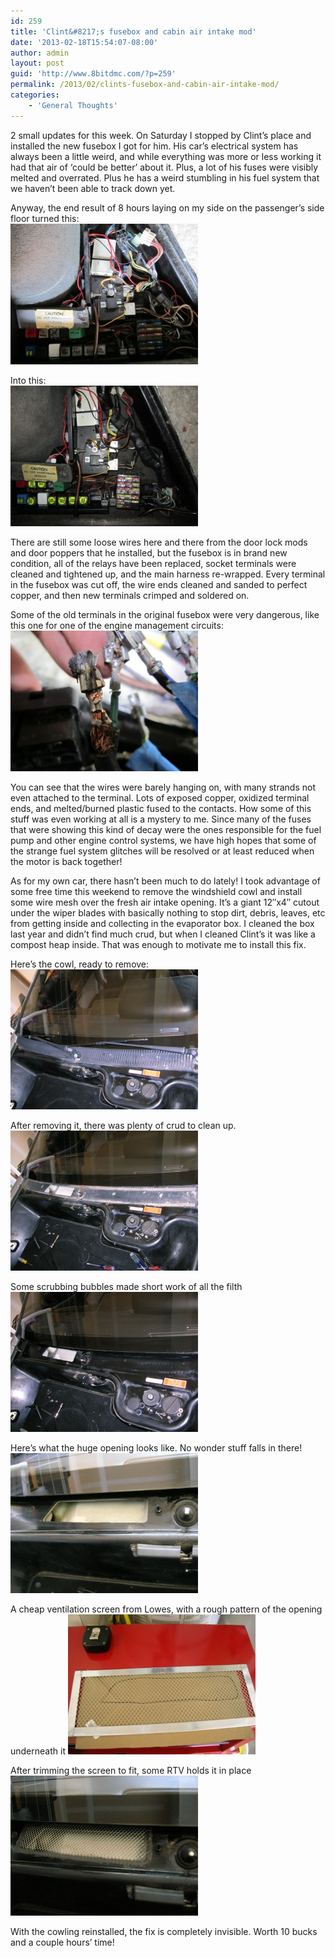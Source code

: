 ```yaml
---
id: 259
title: 'Clint&#8217;s fusebox and cabin air intake mod'
date: '2013-02-18T15:54:07-08:00'
author: admin
layout: post
guid: 'http://www.8bitdmc.com/?p=259'
permalink: /2013/02/clints-fusebox-and-cabin-air-intake-mod/
categories:
    - 'General Thoughts'
---
```


2 small updates for this week. On Saturday I stopped by Clint’s place and installed the new fusebox I got for him. His car’s electrical system has always been a little weird, and while everything was more or less working it had that air of ‘could be better’ about it. Plus, a lot of his fuses were visibly melted and overrated. Plus he has a weird stumbling in his fuel system that we haven’t been able to track down yet.

Anyway, the end result of 8 hours laying on my side on the passenger’s side floor turned this:  
[![ClintFuseBox-Before](/assets/images/2013/02/ClintFuseBox-Before-300x225.jpg)](/8bitdmc/assets/images/2013/02/ClintFuseBox-Before.jpg)

Into this:  
[![ClintFuseBox-After](/assets/images/2013/02/ClintFuseBox-After-300x225.jpg)](/8bitdmc/assets/images/2013/02/ClintFuseBox-After.jpg)

There are still some loose wires here and there from the door lock mods and door poppers that he installed, but the fusebox is in brand new condition, all of the relays have been replaced, socket terminals were cleaned and tightened up, and the main harness re-wrapped. Every terminal in the fusebox was cut off, the wire ends cleaned and sanded to perfect copper, and then new terminals crimped and soldered on.

Some of the old terminals in the original fusebox were very dangerous, like this one for one of the engine management circuits:  
[![Clint-Melted-Terminal](/assets/images/2013/02/Clint-Melted-Terminal-300x225.jpg)](/8bitdmc/assets/images/2013/02/Clint-Melted-Terminal.jpg)

You can see that the wires were barely hanging on, with many strands not even attached to the terminal. Lots of exposed copper, oxidized terminal ends, and melted/burned plastic fused to the contacts. How some of this stuff was even working at all is a mystery to me. Since many of the fuses that were showing this kind of decay were the ones responsible for the fuel pump and other engine control systems, we have high hopes that some of the strange fuel system glitches will be resolved or at least reduced when the motor is back together!

As for my own car, there hasn’t been much to do lately! I took advantage of some free time this weekend to remove the windshield cowl and install some wire mesh over the fresh air intake opening. It’s a giant 12″x4″ cutout under the wiper blades with basically nothing to stop dirt, debris, leaves, etc from getting inside and collecting in the evaporator box. I cleaned the box last year and didn’t find much crud, but when I cleaned Clint’s it was like a compost heap inside. That was enough to motivate me to install this fix.

Here’s the cowl, ready to remove:
[![DSCN4115](/assets/images/2013/02/DSCN4115-300x224.jpg)](/8bitdmc/assets/images/2013/02/DSCN4115.jpg)

After removing it, there was plenty of crud to clean up.  
[![DSCN4119](/assets/images/2013/02/DSCN4119-300x224.jpg)](/8bitdmc/assets/images/2013/02/DSCN4119.jpg)

Some scrubbing bubbles made short work of all the filth  
[![DSCN4121](/assets/images/2013/02/DSCN4121-300x224.jpg)](/8bitdmc/assets/images/2013/02/DSCN4121.jpg)

Here’s what the huge opening looks like. No wonder stuff falls in there!  
[![DSCN4123](/assets/images/2013/02/DSCN4123-300x224.jpg)](/8bitdmc/assets/images/2013/02/DSCN4123.jpg)  

A cheap ventilation screen from Lowes, with a rough pattern of the opening underneath it
[![DSCN4124](/assets/images/2013/02/DSCN4124-300x224.jpg)](/8bitdmc/assets/images/2013/02/DSCN4124.jpg)

After trimming the screen to fit, some RTV holds it in place  
[![DSCN4125](/assets/images/2013/02/DSCN4125-300x224.jpg)](/8bitdmc/assets/images/2013/02/DSCN4125.jpg)

With the cowling reinstalled, the fix is completely invisible. Worth 10 bucks and a couple hours’ time!